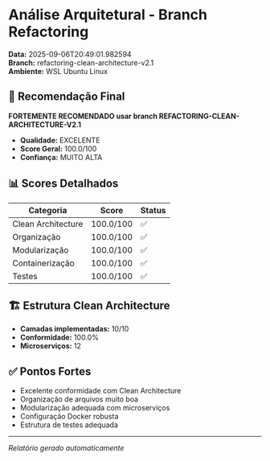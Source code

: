# Análise Arquitetural - Branch Refactoring

**Data:** 2025-09-06T20:49:01.982594  
**Branch:** refactoring-clean-architecture-v2.1  
**Ambiente:** WSL Ubuntu Linux

## 🎯 Recomendação Final

**FORTEMENTE RECOMENDADO usar branch REFACTORING-CLEAN-ARCHITECTURE-V2.1**

- **Qualidade:** EXCELENTE
- **Score Geral:** 100.0/100
- **Confiança:** MUITO ALTA

## 📊 Scores Detalhados

| Categoria | Score | Status |
|-----------|-------|--------|
| Clean Architecture | 100.0/100 | ✅ |
| Organização | 100.0/100 | ✅ |
| Modularização | 100.0/100 | ✅ |
| Containerização | 100.0/100 | ✅ |
| Testes | 100.0/100 | ✅ |

## 🏗️ Estrutura Clean Architecture

- **Camadas implementadas:** 10/10
- **Conformidade:** 100.0%
- **Microserviços:** 12

## ✅ Pontos Fortes

- Excelente conformidade com Clean Architecture
- Organização de arquivos muito boa
- Modularização adequada com microserviços
- Configuração Docker robusta
- Estrutura de testes adequada

---
*Relatório gerado automaticamente*